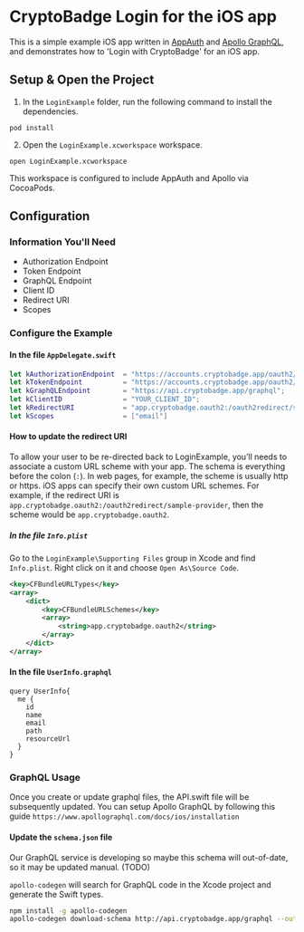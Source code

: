 # CryptoBadge Login for the iOS app

This is a simple example iOS app written in [AppAuth](https://appauth.io/) and [Apollo GraphQL](https://www.apollographql.com/), and demonstrates how to 'Login with CryptoBadge' for an iOS app.

## Setup & Open the Project

1. In the `LoginExample` folder, run the following command to install the dependencies.

```
pod install
```

2. Open the `LoginExample.xcworkspace` workspace.

```
open LoginExample.xcworkspace
```

This workspace is configured to include AppAuth and Apollo via CocoaPods.

## Configuration

### Information You'll Need

* Authorization Endpoint
* Token Endpoint
* GraphQL Endpoint
* Client ID
* Redirect URI
* Scopes

### Configure the Example

#### In the file `AppDelegate.swift`

```swift
let kAuthorizationEndpoint  = "https://accounts.cryptobadge.app/oauth2/authorize";
let kTokenEndpoint          = "https://accounts.cryptobadge.app/oauth2/token";
let kGraphQLEndpoint        = "https://api.cryptobadge.app/graphql";
let kClientID               = "YOUR_CLIENT_ID";
let kRedirectURI            = "app.cryptobadge.oauth2:/oauth2redirect/sample-provider";
let kScopes                 = ["email"]
```

#### How to update the redirect URI

To allow your user to be re-directed back to LoginExample, you’ll needs to associate a custom URL scheme with your app. The schema is everything before the colon (`:`). In web pages, for example, the scheme is usually http or https. iOS apps can specify their own custom URL schemes. For example, if the redirect URI is `app.cryptobadge.oauth2:/oauth2redirect/sample-provider`, then the scheme would be `app.cryptobadge.oauth2`. 

##### In the file `Info.plist`

Go to the `LoginExample\Supporting Files` group in Xcode and find `Info.plist`. Right click on it and choose `Open As\Source Code`.

```xml
<key>CFBundleURLTypes</key>
<array>
    <dict>
        <key>CFBundleURLSchemes</key>
        <array>
            <string>app.cryptobadge.oauth2</string>
        </array>
    </dict>
</array>
```


#### In the file `UserInfo.graphql`

```
query UserInfo{
  me {
    id
    name
    email
    path
    resourceUrl
  }
}
```


### GraphQL Usage

Once you create or update graphql files, the API.swift file will be subsequently updated. You can setup Apollo GraphQL by following this guide `https://www.apollographql.com/docs/ios/installation`


#### Update the `schema.json` file

Our GraphQL service is developing so maybe this schema will out-of-date, so it may be updated manual. (TODO)

`apollo-codegen` will search for GraphQL code in the Xcode project and generate the Swift types.

```sh
npm install -g apollo-codegen
apollo-codegen download-schema http://api.cryptobadge.app/graphql --output schema
```
